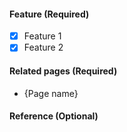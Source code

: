 #### Feature (Required)
- [x] Feature 1
- [x] Feature 2

#### Related pages (Required)
- {Page name}

#### Reference (Optional)
